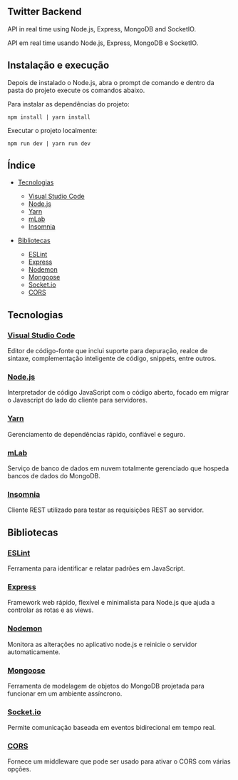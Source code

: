 ## Twitter Backend

API in real time using Node.js, Express, MongoDB and SocketIO.

API em real time usando Node.js, Express, MongoDB e SocketIO.


## Instalação e execução

Depois de instalado o Node.js, abra o prompt de comando e dentro da pasta do projeto execute os comandos abaixo.

Para instalar as dependências do projeto:

```
npm install | yarn install
```

Executar o projeto localmente:

```
npm run dev | yarn run dev
```


## Índice

- [Tecnologias](#tecnologias)
  - [Visual Studio Code](#visual-studio-code)
  - [Node.js](#nodejs)
  - [Yarn](#yarn)
  - [mLab](#mlab)
  - [Insomnia](#insomnia)

- [Bibliotecas](#bibliotecas)
  - [ESLint](#eslint)
  - [Express](#express)
  - [Nodemon](#nodemon)
  - [Mongoose](#mongoose)
  - [Socket.io](#socketio)
  - [CORS](#cors)


## Tecnologias

### [Visual Studio Code](https://code.visualstudio.com)
Editor de código-fonte que inclui suporte para depuração, realce de sintaxe, complementação inteligente de código, snippets, entre outros.

### [Node.js](https://nodejs.org)
Interpretador de código JavaScript com o código aberto, focado em migrar o Javascript do lado do cliente para servidores.

### [Yarn](https://yarnpkg.com)
Gerenciamento de dependências rápido, confiável e seguro.

### [mLab](https://mlab.com)
Serviço de banco de dados em nuvem totalmente gerenciado que hospeda bancos de dados do MongoDB.

### [Insomnia](https://insomnia.rest)
Cliente REST utilizado para testar as requisições REST ao servidor.


## Bibliotecas

### [ESLint](https://github.com/eslint/eslint)
Ferramenta para identificar e relatar padrões em JavaScript.

### [Express](https://github.com/expressjs/express)
Framework web rápido, flexível e minimalista para Node.js que ajuda a controlar as rotas e as views.

### [Nodemon](https://github.com/remy/nodemon)
Monitora as alterações no aplicativo node.js e reinicie o servidor automaticamente.

### [Mongoose](https://github.com/Automattic/mongoose)
Ferramenta de modelagem de objetos do MongoDB projetada para funcionar em um ambiente assíncrono.

### [Socket.io](https://github.com/socketio/socket.io)
Permite comunicação baseada em eventos bidirecional em tempo real.

### [CORS](https://github.com/expressjs/cors)
Fornece um middleware que pode ser usado para ativar o CORS com várias opções.
